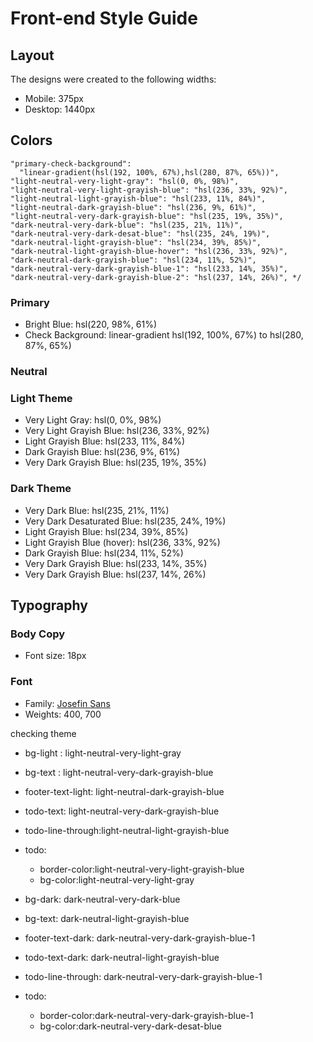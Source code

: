 # Front-end Style Guide

## Layout

The designs were created to the following widths:

- Mobile: 375px
- Desktop: 1440px

## Colors

```/* "primary-bright-blue": "hsl(220, 98%, 61%)",
"primary-check-background":
  "linear-gradient(hsl(192, 100%, 67%),hsl(280, 87%, 65%))",
"light-neutral-very-light-gray": "hsl(0, 0%, 98%)",
"light-neutral-very-light-grayish-blue": "hsl(236, 33%, 92%)",
"light-neutral-light-grayish-blue": "hsl(233, 11%, 84%)",
"light-neutral-dark-grayish-blue": "hsl(236, 9%, 61%)",
"light-neutral-very-dark-grayish-blue": "hsl(235, 19%, 35%)",
"dark-neutral-very-dark-blue": "hsl(235, 21%, 11%)",
"dark-neutral-very-dark-desat-blue": "hsl(235, 24%, 19%)",
"dark-neutral-light-grayish-blue": "hsl(234, 39%, 85%)",
"dark-neutral-light-grayish-blue-hover": "hsl(236, 33%, 92%)",
"dark-neutral-dark-grayish-blue": "hsl(234, 11%, 52%)",
"dark-neutral-very-dark-grayish-blue-1": "hsl(233, 14%, 35%)",
"dark-neutral-very-dark-grayish-blue-2": "hsl(237, 14%, 26%)", */
```

### Primary

- Bright Blue: hsl(220, 98%, 61%)
- Check Background: linear-gradient hsl(192, 100%, 67%) to hsl(280, 87%, 65%)

### Neutral

### Light Theme

- Very Light Gray: hsl(0, 0%, 98%)
- Very Light Grayish Blue: hsl(236, 33%, 92%)
- Light Grayish Blue: hsl(233, 11%, 84%)
- Dark Grayish Blue: hsl(236, 9%, 61%)
- Very Dark Grayish Blue: hsl(235, 19%, 35%)

### Dark Theme

- Very Dark Blue: hsl(235, 21%, 11%)
- Very Dark Desaturated Blue: hsl(235, 24%, 19%)
- Light Grayish Blue: hsl(234, 39%, 85%)
- Light Grayish Blue (hover): hsl(236, 33%, 92%)
- Dark Grayish Blue: hsl(234, 11%, 52%)
- Very Dark Grayish Blue: hsl(233, 14%, 35%)
- Very Dark Grayish Blue: hsl(237, 14%, 26%)

## Typography

### Body Copy

- Font size: 18px

### Font

- Family: [Josefin Sans](https://fonts.google.com/specimen/Josefin+Sans)
- Weights: 400, 700

checking theme

- bg-light : light-neutral-very-light-gray
- bg-text : light-neutral-very-dark-grayish-blue
- footer-text-light: light-neutral-dark-grayish-blue
- todo-text: light-neutral-very-dark-grayish-blue
- todo-line-through:light-neutral-light-grayish-blue
- todo:

  - border-color:light-neutral-very-light-grayish-blue
  - bg-color:light-neutral-very-light-gray

- bg-dark: dark-neutral-very-dark-blue
- bg-text: dark-neutral-light-grayish-blue
- footer-text-dark: dark-neutral-very-dark-grayish-blue-1
- todo-text-dark: dark-neutral-light-grayish-blue
- todo-line-through: dark-neutral-very-dark-grayish-blue-1
- todo:
  - border-color:dark-neutral-very-dark-grayish-blue-1
  - bg-color:dark-neutral-very-dark-desat-blue
